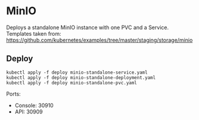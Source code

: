 # MinIO 

Deploys a standalone MinIO instance with one PVC and a Service.
Templates taken from: https://github.com/kubernetes/examples/tree/master/staging/storage/minio

## Deploy

```
kubectl apply -f deploy minio-standalone-service.yaml
kubectl apply -f deploy minio-standalone-deployment.yaml
kubectl apply -f deploy minio-standalone-pvc.yaml
```

Ports:
* Console: 30910
* API: 30909

